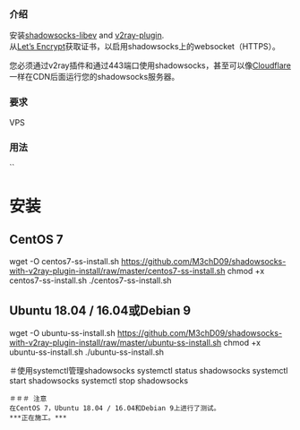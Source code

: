 ### 介绍

安装[shadowsocks-libev](https://github.com/shadowsocks/shadowsocks-libev) and [v2ray-plugin](https://github.com/shadowsocks/v2ray-plugin).  
从[Let’s Encrypt](https://letsencrypt.org)获取证书，以启用shadowsocks上的websocket（HTTPS）。

您必须通过v2ray插件和通过443端口使用shadowsocks，甚至可以像[Cloudflare](https://www.cloudflare.com/)一样在CDN后面运行您的shadowsocks服务器。

### 要求

VPS


### 用法
``
# 安装
## CentOS 7
wget -O centos7-ss-install.sh https://github.com/M3chD09/shadowsocks-with-v2ray-plugin-install/raw/master/centos7-ss-install.sh
chmod +x centos7-ss-install.sh
./centos7-ss-install.sh

## Ubuntu 18.04 / 16.04或Debian 9
wget -O ubuntu-ss-install.sh https://github.com/M3chD09/shadowsocks-with-v2ray-plugin-install/raw/master/ubuntu-ss-install.sh
chmod +x ubuntu-ss-install.sh
./ubuntu-ss-install.sh

＃使用systemctl管理shadowsocks
systemctl status shadowsocks
systemctl start shadowsocks
systemctl stop shadowsocks
```
＃＃＃ 注意
在CentOS 7，Ubuntu 18.04 / 16.04和Debian 9上进行了测试。
***正在施工。***
